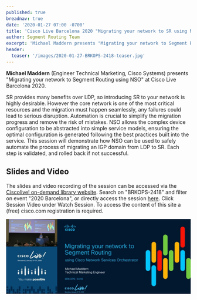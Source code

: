 ```yaml
---
published: true
breadnav: true
date: '2020-01-27 07:00 -0700'
title: 'Cisco Live Barcelona 2020 "Migrating your network to SR using NSO"'
author: Segment Routing Team
excerpt: 'Michael Maddern presents "Migrating your network to Segment Routing using NSO".'
header:
  teaser: '/images/2020-01-27-BRKOPS-2418-teaser.jpg'
---    
```


**Michael Maddern** (Engineer Technical Marketing, Cisco Systems) presents "Migrating your network to Segment Routing using NSO" at Cisco Live Barcelona 2020.

SR provides many benefits over LDP, so introducing SR to your network is highly desirable. However the core network is one of the most critical resources and the migration must happen seamlessly, any failures could lead to serious disruption. Automation is crucial to simplify the migration progress and remove the risk of mistakes. NSO allows the complex device configuration to be abstracted into simple service models, ensuring the optimal configuration is generated following the best practices built into the service. This session will demonstrate how NSO can be used to safely automate the process of migrating an IGP domain from LDP to SR. Each step is validated, and rolled back if not successful.

## Slides and Video
The slides and video recording of the session can be accessed via the [Ciscolive! on-demand library website](<https://www.ciscolive.com/global/on-demand-library.html?#/>). Search on "BRKOPS-2418" and filter on event "2020 Barcelona", or directly access the session [here](<https://www.ciscolive.com/global/on-demand-library.html?search=BRKOPS-2418&search.event=ciscoliveemea2020#/>). Click Session Video under Watch Session. To access the content of this site a (free) cisco.com registration is required.

[![](/images/2020-01-27-BRKOPS-2418.jpg)](https://www.ciscolive.com/global/on-demand-library.html?search=BRKOPS-2418&search.event=ciscoliveemea2020#/)
